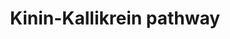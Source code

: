 ---
annotations:
- id: PW:0000526
  parent: classic metabolic pathway
  type: Pathway Ontology
  value: kallikrein-kinin cascade pathway
authors:
- Ariajadhav
- Marvin M2
- Eweitz
description: Kinin Kallikrein Pathway for Bradykinin formation
last-edited: 2021-05-25
organisms:
- Homo sapiens
redirect_from:
- /index.php/Pathway:WP5089
- /instance/WP5089
revision: null
schema-jsonld:
- '@context': https://schema.org/
  '@id': https://wikipathways.github.io/pathways/WP5089.html
  '@type': Dataset
  creator:
    '@type': Organization
    name: WikiPathways
  description: Kinin Kallikrein Pathway for Bradykinin formation
  keywords:
  - BDKRB1
  - BDKRB2
  - Bradykinin
  - CPN1
  - Coagulation factor XII
  - KLKB1
  - Kininogen-1
  - SERPING1
  - des-arg(9) bradykinin
  license: CC0
  name: Kinin-Kallikrein pathway
seo: CreativeWork
title: Kinin-Kallikrein pathway
wpid: WP5089
---